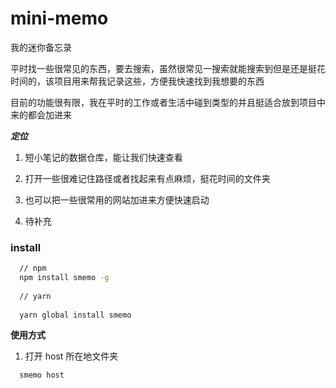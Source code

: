 # mini-memo
我的迷你备忘录

平时找一些很常见的东西，要去搜索，虽然很常见一搜索就能搜索到但是还是挺花时间的，该项目用来帮我记录这些，方便我快速找到我想要的东西

目前的功能很有限，我在平时的工作或者生活中碰到类型的并且挺适合放到项目中来的都会加进来

***定位***

1. 短小笔记的数据仓库，能让我们快速查看

2. 打开一些很难记住路径或者找起来有点麻烦，挺花时间的文件夹

3. 也可以把一些很常用的网站加进来方便快速启动

4. 待补充

###  install

```bash
  // npm 
  npm install smemo -g
  
  // yarn 
  
  yarn global install smemo
```


**使用方式**

1. 打开 host 所在地文件夹  

```bash
  smemo host
```

